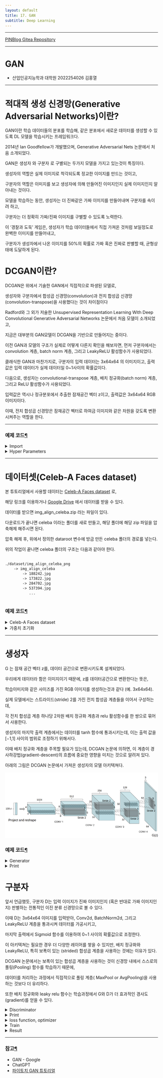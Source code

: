 ```yaml
---
layout: default
title: 17. GAN
subtitle: Deep Learning
---
```

-----

[PINBlog Gitea Repository](https://gitea.pinblog.codes/CBNU/17_GAN)

-----

# GAN
- 산업인공지능학과 대학원
    2022254026
        김홍열


---


# **적대적 생성 신경망(Generative Adversarial Networks)이란?**

GAN이란 학습 데이터들의 분포를 학습해, 같은 분포에서 새로운 데이터를 생성할 수 있도록 DL 모델을 학습시키는 프레임워크다. 

2014년 Ian Goodfellow가 개발했으며, Generative Adversarial Nets 논문에서 처음 소개되었다. 

GAN은 생성자 와 구분자 로 구별되는 두가지 모델을 가지고 있는것이 특징이다. 

생성자의 역할은 실제 이미지로 착각되도록 정교한 이미지를 만드는 것이고, 

구분자의 역할은 이미지를 보고 생성자에 의해 만들어진 이미지인지 실제 이미지인지 알아내는 것이다. 

모델을 학습하는 동안, 생성자는 더 진짜같은 가짜 이미지를 만들어내며 구분자를 속이려 하고, 

구분자는 더 정확히 가짜/진짜 이미지를 구별할 수 있도록 노력한다. 

이 ‘경찰과 도둑’ 게임은, 생성자가 학습 데이터들에서 직접 가져온 것처럼 보일정도로 완벽한 이미지를 만들어내고, 

구분자가 생성자에서 나온 이미지를 50%의 확률로 가짜 혹은 진짜로 판별할 때, 균형상태에 도달하게 된다.




# **DCGAN이란?**


DCGAN은 위에서 기술한 GAN에서 직접적으로 파생된 모델로, 

생성자와 구분자에서 합성곱 신경망(convolution)과 전치 합성곱 신경망(convolution-transpose)을 사용했다는 것이 차이점이다 

Radford와 그 외가 저술한 Unsupervised Representation Learning With Deep Convolutional Generative Adversarial Networks 논문에서 처음 모델이 소개되었고, 

지금은 대부분의 GAN모델이 DCGAN을 기반으로 만들어지는 중이다. 

이전 GAN과 모델의 구조가 실제로 어떻게 다른지 확인을 해보자면, 먼저 구분자에서는 convolution 계층, batch norm 계층, 그리고 LeakyReLU 활성함수가 사용되었다. 

클래식한 GAN과 마찬가지로, 구분자의 입력 데이터는 3x64x64 의 이미지이고, 출력값은 입력 데이터가 실제 데이터일 0~1사이의 확률값이다. 

다음으로, 생성자는 convolutional-transpose 계층, 배치 정규화(batch norm) 계층, 그리고 ReLU 활성함수가 사용되었다. 

입력값은 역시나 정규분포에서 추출한 잠재공간 벡터 z이고, 출력값은 3x64x64 RGB 이미지이다. 

이때, 전치 합성곱 신경망은 잠재공간 벡터로 하여금 이미지와 같은 차원을 갖도록 변환시켜주는 역할을 한다.


---

### 예제 코드[¶]()

<details>
<summary>Import</summary>
<div markdown="1">
  
```python

from __future__ import print_function
#%matplotlib inline
import argparse
import os
import random
import torch
import torch.nn as nn
import torch.nn.parallel
import torch.backends.cudnn as cudnn
import torch.optim as optim
import torch.utils.data
import torchvision.datasets as dset
import torchvision.transforms as transforms
import torchvision.utils as vutils
import numpy as np
import matplotlib.pyplot as plt
import matplotlib.animation as animation
from IPython.display import HTML

# 코드 실행결과의 동일성을 위해 무작위 시드를 설정합니다
manualSeed = 999
#manualSeed = random.randint(1, 10000) # 만일 새로운 결과를 원한다면 주석을 없애면 됩니다
print("Random Seed: ", manualSeed)
random.seed(manualSeed)
torch.manual_seed(manualSeed)


```

</div>
</details>

<details>
<summary>Hyper Parameters</summary>
<div markdown="1">

```python

# 데이터셋의 경로
dataroot = "./dataset/img_align_celeba_png"

# dataloader에서 사용할 쓰레드 수
workers = 2

# 배치 크기
batch_size = 128

# 이미지의 크기입니다. 모든 이미지를 변환하여 64로 크기가 통일됩니다.
image_size = 64

# 이미지의 채널 수로, RGB 이미지이기 때문에 3으로 설정합니다.
nc = 3

# 잠재공간 벡터의 크기 (예. 생성자의 입력값 크기)
nz = 100

# 생성자를 통과하는 특징 데이터들의 채널 크기
ngf = 64

# 구분자를 통과하는 특징 데이터들의 채널 크기
ndf = 64

# 학습할 에폭 수
num_epochs = 5

# 옵티마이저의 학습률
lr = 0.0002

# Adam 옵티마이저의 beta1 하이퍼파라미터
beta1 = 0.5

# 사용가능한 gpu 번호. CPU를 사용해야 하는경우 0으로 설정하세요
ngpu = 1


```

</div>
</details>


---

# **데이터셋(Celeb-A Faces dataset)**

본 튜토리얼에서 사용할 데이터는 [Celeb-A Faces dataset](http://mmlab.ie.cuhk.edu.hk/projects/CelebA.html) 로, 

해당 링크를 이용하거나 [Google Drive](https://drive.google.com/drive/folders/0B7EVK8r0v71pTUZsaXdaSnZBZzg) 에서 데이터를 받을 수 있다. 

데이터를 받으면 img_align_celeba.zip 라는 파일이 있다. 

다운로드가 끝나면 celeba 이라는 폴더를 새로 만들고, 해당 폴더에 해당 zip 파일을 압축해제 해주시면 된다. 

압축 해제 후, 위에서 정의한 dataroot 변수에 방금 만든 celeba 폴더의 경로를 넣는다.

위의 작업이 끝나면 celeba 폴더의 구조는 다음과 같아야 한다.

```

./dataset/img_align_celeba_png
    -> img_align_celeba
        -> 188242.jpg
        -> 173822.jpg
        -> 284702.jpg
        -> 537394.jpg
           ...


```
     

### 예제 코드[¶]()

<details>
<summary>Celeb-A Faces dataset</summary>
<div markdown="1">
      

```python

# 우리가 설정한 대로 이미지 데이터셋을 불러와 봅시다
# 먼저 데이터셋을 만듭니다
dataset = dset.ImageFolder(root=dataroot,
                           transform=transforms.Compose([
                               transforms.Resize(image_size),
                               transforms.CenterCrop(image_size),
                               transforms.ToTensor(),
                               transforms.Normalize((0.5, 0.5, 0.5), (0.5, 0.5, 0.5)),
                           ]))
# dataloader를 정의해봅시다
dataloader = torch.utils.data.DataLoader(dataset, batch_size=batch_size,
                                         shuffle=True, num_workers=workers)

# GPU 사용여부를 결정해 줍니다
device = torch.device("cuda:0" if (torch.cuda.is_available() and ngpu > 0) else "cpu")

# 학습 데이터들 중 몇가지 이미지들을 화면에 띄워봅시다
real_batch = next(iter(dataloader))
plt.figure(figsize=(8,8))
plt.axis("off")
plt.title("Training Images")
plt.imshow(np.transpose(vutils.make_grid(real_batch[0].to(device)[:64], padding=2, normalize=True).cpu(),(1,2,0)))


```

![dataset](/assets/img/gan/dataset.png)

</div>
</details>

<details>
<summary>가중치 초기화</summary>
<div markdown="1">

```python

# ``netG`` 와 ``netD`` 에 적용시킬 커스텀 가중치 초기화 함수
def weights_init(m):
    classname = m.__class__.__name__
    if classname.find('Conv') != -1:
        nn.init.normal_(m.weight.data, 0.0, 0.02)
    elif classname.find('BatchNorm') != -1:
        nn.init.normal_(m.weight.data, 1.0, 0.02)
        nn.init.constant_(m.bias.data, 0)


```

</div>
</details>


---

# 생성자 

G 는 잠재 공간 벡터 z를, 데이터 공간으로 변환시키도록 설계되었다.

우리에게 데이터라 함은 이미지이기 때문에, z를 데이터공간으로 변환한다는 뜻은, 

학습이미지와 같은 사이즈를 가진 RGB 이미지를 생성하는것과 같다 (예. 3x64x64). 

실제 모델에서는 스트라이드(stride) 2를 가진 전치 합성곱 계층들을 이어서 구성하는데, 

각 전치 합성곱 계층 하나당 2차원 배치 정규화 계층과 relu 활성함수를 한 쌍으로 묶어서 사용한다. 

생성자의 마지막 출력 계층에서는 데이터를 tanh 함수에 통과시키는데, 이는 출력 값을 [−1,1] 사이의 범위로 조정하기 위해서다. 

이때 배치 정규화 계층을 주목할 필요가 있는데, DCGAN 논문에 의하면, 이 계층이 경사하강법(gradient-descent)의 흐름에 중요한 영향을 미치는 것으로 알려져 있다. 

아래의 그림은 DCGAN 논문에서 가져온 생성자의 모델 아키텍쳐다.

![architecture](/assets/img/gan/architecture.png)

### 예제 코드[¶]()

<details>
<summary>Generator</summary>
<div markdown="1">
  
```python

# 생성자 코드

class Generator(nn.Module):
    def __init__(self, ngpu):
        super(Generator, self).__init__()
        self.ngpu = ngpu
        self.main = nn.Sequential(
            # 입력데이터 Z가 가장 처음 통과하는 전치 합성곱 계층입니다.
            nn.ConvTranspose2d( nz, ngf * 8, 4, 1, 0, bias=False),
            nn.BatchNorm2d(ngf * 8),
            nn.ReLU(True),
            # 위의 계층을 통과한 데이터의 크기. ``(ngf*8) x 4 x 4``
            nn.ConvTranspose2d(ngf * 8, ngf * 4, 4, 2, 1, bias=False),
            nn.BatchNorm2d(ngf * 4),
            nn.ReLU(True),
            # 위의 계층을 통과한 데이터의 크기. ``(ngf*4) x 8 x 8``
            nn.ConvTranspose2d( ngf * 4, ngf * 2, 4, 2, 1, bias=False),
            nn.BatchNorm2d(ngf * 2),
            nn.ReLU(True),
            # 위의 계층을 통과한 데이터의 크기. ``(ngf*2) x 16 x 16``
            nn.ConvTranspose2d( ngf * 2, ngf, 4, 2, 1, bias=False),
            nn.BatchNorm2d(ngf),
            nn.ReLU(True),
            # 위의 계층을 통과한 데이터의 크기. ``(ngf) x 32 x 32``
            nn.ConvTranspose2d( ngf, nc, 4, 2, 1, bias=False),
            nn.Tanh()
            # 위의 계층을 통과한 데이터의 크기. ``(nc) x 64 x 64``
        )

    def forward(self, input):
        return self.main(input)

# 생성자를 만듭니다
netG = Generator(ngpu).to(device)

# 필요한 경우 multi-GPU를 설정 해주세요
if (device.type == 'cuda') and (ngpu > 1):
    netG = nn.DataParallel(netG, list(range(ngpu)))

# 모든 가중치의 평균을 0( ``mean=0`` ), 분산을 0.02( ``stdev=0.02`` )로 초기화하기 위해
# ``weight_init`` 함수를 적용시킵니다
netG.apply(weights_init)

# 모델의 구조를 출력합니다
print(netG)


```

</div>
</details>

<details>
<summary>Print</summary>
<div markdown="1">

```plaintext

Generator(
  (main): Sequential(
    (0): ConvTranspose2d(100, 512, kernel_size=(4, 4), stride=(1, 1), bias=False)
    (1): BatchNorm2d(512, eps=1e-05, momentum=0.1, affine=True, track_running_stats=True)
    (2): ReLU(inplace=True)
    (3): ConvTranspose2d(512, 256, kernel_size=(4, 4), stride=(2, 2), padding=(1, 1), bias=False)
    (4): BatchNorm2d(256, eps=1e-05, momentum=0.1, affine=True, track_running_stats=True)
    (5): ReLU(inplace=True)
    (6): ConvTranspose2d(256, 128, kernel_size=(4, 4), stride=(2, 2), padding=(1, 1), bias=False)
    (7): BatchNorm2d(128, eps=1e-05, momentum=0.1, affine=True, track_running_stats=True)
    (8): ReLU(inplace=True)
    (9): ConvTranspose2d(128, 64, kernel_size=(4, 4), stride=(2, 2), padding=(1, 1), bias=False)
    (10): BatchNorm2d(64, eps=1e-05, momentum=0.1, affine=True, track_running_stats=True)
    (11): ReLU(inplace=True)
    (12): ConvTranspose2d(64, 3, kernel_size=(4, 4), stride=(2, 2), padding=(1, 1), bias=False)
    (13): Tanh()
  )
)


```

</div>
</details>

# 구분자

앞서 언급했듯, 구분자 D는 입력 이미지가 진짜 이미지인지 (혹은 반대로 가짜 이미지인지) 판별하는 전통적인 이진 분류 신경망으로 볼 수 있다.

이때 D는 3x64x64 이미지를 입력받아, Conv2d, BatchNorm2d, 그리고 LeakyReLU 계층을 통과시켜 데이터를 가공시키고, 

마지막 출력에서 Sigmoid 함수를 이용하여 0~1 사이의 확률값으로 조정한다. 

이 아키텍쳐는 필요한 경우 더 다양한 레이어를 쌓을 수 있지만, 배치 정규화와 LeakyReLU, 특히 보폭이 있는 (strided) 합성곱 계층을 사용하는 것에는 이유가 있다. 

DCGAN 논문에서는 보폭이 있는 합성곱 계층을 사용하는 것이 신경망 내에서 스스로의 풀링(Pooling) 함수를 학습하기 때문에, 

데이터를 처리하는 과정에서 직접적으로 풀링 계층( MaxPool or AvgPooling)을 사용하는 것보다 더 유리하다. 

또한 배치 정규화와 leaky relu 함수는 학습과정에서 G와 D가 더 효과적인 경사도(gradient)를 얻을 수 있다.

<details>
<summary>Discriminator</summary>
<div markdown="1">

```python

# 구분자 코드

class Discriminator(nn.Module):
    def __init__(self, ngpu):
        super(Discriminator, self).__init__()
        self.ngpu = ngpu
        self.main = nn.Sequential(
            # 입력 데이터의 크기는 ``(nc) x 64 x 64`` 입니다
            nn.Conv2d(nc, ndf, 4, 2, 1, bias=False),
            nn.LeakyReLU(0.2, inplace=True),
            # 위의 계층을 통과한 데이터의 크기. ``(ndf) x 32 x 32``
            nn.Conv2d(ndf, ndf * 2, 4, 2, 1, bias=False),
            nn.BatchNorm2d(ndf * 2),
            nn.LeakyReLU(0.2, inplace=True),
            # 위의 계층을 통과한 데이터의 크기. ``(ndf*2) x 16 x 16``
            nn.Conv2d(ndf * 2, ndf * 4, 4, 2, 1, bias=False),
            nn.BatchNorm2d(ndf * 4),
            nn.LeakyReLU(0.2, inplace=True),
            # 위의 계층을 통과한 데이터의 크기. ``(ndf*4) x 8 x 8``
            nn.Conv2d(ndf * 4, ndf * 8, 4, 2, 1, bias=False),
            nn.BatchNorm2d(ndf * 8),
            nn.LeakyReLU(0.2, inplace=True),
            # 위의 계층을 통과한 데이터의 크기. ``(ndf*8) x 4 x 4``
            nn.Conv2d(ndf * 8, 1, 4, 1, 0, bias=False),
            nn.Sigmoid()
        )

    def forward(self, input):
        return self.main(input)

# 구분자를 만듭니다
netD = Discriminator(ngpu).to(device)

# 필요한 경우 multi-GPU를 설정 해주세요
if (device.type == 'cuda') and (ngpu > 1):
    netD = nn.DataParallel(netD, list(range(ngpu)))

# 모든 가중치의 평균을 0( ``mean=0`` ), 분산을 0.02( ``stdev=0.02`` )로 초기화하기 위해
# ``weight_init`` 함수를 적용시킵니다
netD.apply(weights_init)

# 모델의 구조를 출력합니다
print(netD)


```

</div>
</details>

<details>
<summary>Print</summary>
<div markdown="1">

```plaintext

Discriminator(
  (main): Sequential(
    (0): Conv2d(3, 64, kernel_size=(4, 4), stride=(2, 2), padding=(1, 1), bias=False)
    (1): LeakyReLU(negative_slope=0.2, inplace=True)
    (2): Conv2d(64, 128, kernel_size=(4, 4), stride=(2, 2), padding=(1, 1), bias=False)
    (3): BatchNorm2d(128, eps=1e-05, momentum=0.1, affine=True, track_running_stats=True)
    (4): LeakyReLU(negative_slope=0.2, inplace=True)
    (5): Conv2d(128, 256, kernel_size=(4, 4), stride=(2, 2), padding=(1, 1), bias=False)
    (6): BatchNorm2d(256, eps=1e-05, momentum=0.1, affine=True, track_running_stats=True)
    (7): LeakyReLU(negative_slope=0.2, inplace=True)
    (8): Conv2d(256, 512, kernel_size=(4, 4), stride=(2, 2), padding=(1, 1), bias=False)
    (9): BatchNorm2d(512, eps=1e-05, momentum=0.1, affine=True, track_running_stats=True)
    (10): LeakyReLU(negative_slope=0.2, inplace=True)
    (11): Conv2d(512, 1, kernel_size=(4, 4), stride=(1, 1), bias=False)
    (12): Sigmoid()
  )
)


```

</div>
</details>

</div>
</details>

<details>
<summary>loss function, optimizer</summary>
<div markdown="1">

```python

# ``BCELoss`` 함수의 인스턴스를 초기화합니다
criterion = nn.BCELoss()

# 생성자의 학습상태를 확인할 잠재 공간 벡터를 생성합니다
fixed_noise = torch.randn(64, nz, 1, 1, device=device)

# 학습에 사용되는 참/거짓의 라벨을 정합니다
real_label = 1.
fake_label = 0.

# G와 D에서 사용할 Adam옵티마이저를 생성합니다
optimizerD = optim.Adam(netD.parameters(), lr=lr, betas=(beta1, 0.999))
optimizerG = optim.Adam(netG.parameters(), lr=lr, betas=(beta1, 0.999))


```

</div>
</details>

<details>
<summary>Train</summary>
<div markdown="1">

```python

# 학습 과정

# 학습상태를 체크하기 위해 손실값들을 저장합니다
img_list = []
G_losses = []
D_losses = []
iters = 0

print("Starting Training Loop...")
# 에폭(epoch) 반복
for epoch in range(num_epochs):
    # 한 에폭 내에서 배치 반복
    for i, data in enumerate(dataloader, 0):

        ############################
        # (1) D 신경망을 업데이트 합니다: log(D(x)) + log(1 - D(G(z)))를 최대화 합니다
        ###########################
        ## 진짜 데이터들로 학습을 합니다
        netD.zero_grad()
        # 배치들의 사이즈나 사용할 디바이스에 맞게 조정합니다
        real_cpu = data[0].to(device)
        b_size = real_cpu.size(0)
        label = torch.full((b_size,), real_label,
                           dtype=torch.float, device=device)
        # 진짜 데이터들로 이루어진 배치를 D에 통과시킵니다
        output = netD(real_cpu).view(-1)
        # 손실값을 구합니다
        errD_real = criterion(output, label)
        # 역전파의 과정에서 변화도를 계산합니다
        errD_real.backward()
        D_x = output.mean().item()

        ## 가짜 데이터들로 학습을 합니다
        # 생성자에 사용할 잠재공간 벡터를 생성합니다
        noise = torch.randn(b_size, nz, 1, 1, device=device)
        # G를 이용해 가짜 이미지를 생성합니다
        fake = netG(noise)
        label.fill_(fake_label)
        # D를 이용해 데이터의 진위를 판별합니다
        output = netD(fake.detach()).view(-1)
        # D의 손실값을 계산합니다
        errD_fake = criterion(output, label)
        # 역전파를 통해 변화도를 계산합니다. 이때 앞서 구한 변화도에 더합니다(accumulate)
        errD_fake.backward()
        D_G_z1 = output.mean().item()
        # 가짜 이미지와 진짜 이미지 모두에서 구한 손실값들을 더합니다
        # 이때 errD는 역전파에서 사용되지 않고, 이후 학습 상태를 리포팅(reporting)할 때 사용합니다
        errD = errD_real + errD_fake
        # D를 업데이트 합니다
        optimizerD.step()

        ############################
        # (2) G 신경망을 업데이트 합니다: log(D(G(z)))를 최대화 합니다
        ###########################
        netG.zero_grad()
        label.fill_(real_label)  # 생성자의 손실값을 구하기 위해 진짜 라벨을 이용할 겁니다
        # 우리는 방금 D를 업데이트했기 때문에, D에 다시 가짜 데이터를 통과시킵니다.
        # 이때 G는 업데이트되지 않았지만, D가 업데이트 되었기 때문에 앞선 손실값가 다른 값이 나오게 됩니다
        output = netD(fake).view(-1)
        # G의 손실값을 구합니다
        errG = criterion(output, label)
        # G의 변화도를 계산합니다
        errG.backward()
        D_G_z2 = output.mean().item()
        # G를 업데이트 합니다
        optimizerG.step()

        # 훈련 상태를 출력합니다
        if i % 50 == 0:
            print('[%d/%d][%d/%d]\tLoss_D: %.4f\tLoss_G: %.4f\tD(x): %.4f\tD(G(z)): %.4f / %.4f'
                  % (epoch, num_epochs, i, len(dataloader),
                     errD.item(), errG.item(), D_x, D_G_z1, D_G_z2))

        # 이후 그래프를 그리기 위해 손실값들을 저장해둡니다
        G_losses.append(errG.item())
        D_losses.append(errD.item())

        # fixed_noise를 통과시킨 G의 출력값을 저장해둡니다
        if (iters % 500 == 0) or ((epoch == num_epochs-1) and (i == len(dataloader)-1)):
            with torch.no_grad():
                fake = netG(fixed_noise).detach().cpu()
            img_list.append(vutils.make_grid(fake, padding=2, normalize=True))

        iters += 1


```

</div>
</details>

<details>
<summary>Result</summary>
<div markdown="1">

```python

plt.figure(figsize=(10,5))
plt.title("Generator and Discriminator Loss During Training")
plt.plot(G_losses,label="G")
plt.plot(D_losses,label="D")
plt.xlabel("iterations")
plt.ylabel("Loss")
plt.legend()
plt.show()


# G의 학습과정 시각화
fig = plt.figure(figsize=(8,8))
plt.axis("off")
ims = [[plt.imshow(np.transpose(i,(1,2,0)), animated=True)] for i in img_list]
ani = animation.ArtistAnimation(fig, ims, interval=1000, repeat_delay=1000, blit=True)

HTML(ani.to_jshtml())


## 진짜 이미지 vs 가짜 이미지

# dataloader에서 진짜 데이터들을 가져옵니다
real_batch = next(iter(dataloader))

# 진짜 이미지들을 화면에 출력합니다
plt.figure(figsize=(15,15))
plt.subplot(1,2,1)
plt.axis("off")
plt.title("Real Images")
plt.imshow(np.transpose(vutils.make_grid(real_batch[0].to(device)[:64], padding=5, normalize=True).cpu(),(1,2,0)))

# 가짜 이미지들을 화면에 출력합니다
plt.subplot(1,2,2)
plt.axis("off")
plt.title("Fake Images")
plt.imshow(np.transpose(img_list[-1],(1,2,0)))
plt.show()


```

![gan](/assets/img/gan/output1.png)
![gan](/assets/img/gan/output2.png)
![gan](/assets/img/gan/output3.png)


</div>
</details>


---

### 참고[¶]()

- GAN - Google
- ChatGPT
- [파이토치 GAN 튜토리얼](https://tutorials.pytorch.kr/beginner/dcgan_faces_tutorial.html)
